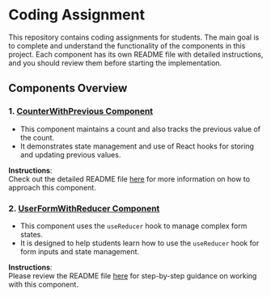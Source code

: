 # Coding Assignment

This repository contains coding assignments for students. The main goal is to complete and understand the functionality of the components in this project. Each component has its own README file with detailed instructions, and you should review them before starting the implementation.

## Components Overview

### 1. [CounterWithPrevious Component](https://github.com/webprogramminghack/assignment-class20/tree/main/src/components/CounterWithPrevious)

- This component maintains a count and also tracks the previous value of the count.
- It demonstrates state management and use of React hooks for storing and updating previous values.

**Instructions**:  
Check out the detailed README file [here](https://github.com/webprogramminghack/assignment-class20/tree/main/src/components/CounterWithPrevious) for more information on how to approach this component.

### 2. [UserFormWithReducer Component](https://github.com/webprogramminghack/assignment-class20/tree/main/src/components/UserFormWithReducer)

- This component uses the `useReducer` hook to manage complex form states.
- It is designed to help students learn how to use the `useReducer` hook for form inputs and state management.

**Instructions**:  
Please review the README file [here](https://github.com/webprogramminghack/assignment-class20/tree/main/src/components/UserFormWithReducer) for step-by-step guidance on working with this component.
